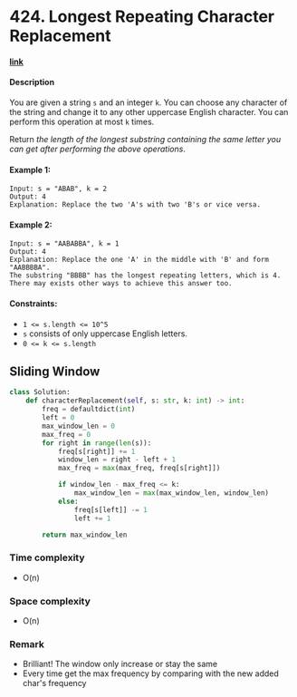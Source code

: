 # 424. Longest Repeating Character Replacement

#### [link](https://leetcode.com/problems/longest-repeating-character-replacement/)

#### Description
You are given a string `s` and an integer `k`. You can choose any character of the string and change it to any other uppercase English character. You can perform this operation at most `k` times.

Return *the length of the longest substring containing the same letter you can get after performing the above operations*.

#### Example 1:
```
Input: s = "ABAB", k = 2
Output: 4
Explanation: Replace the two 'A's with two 'B's or vice versa.
```
#### Example 2:
```
Input: s = "AABABBA", k = 1
Output: 4
Explanation: Replace the one 'A' in the middle with 'B' and form "AABBBBA".
The substring "BBBB" has the longest repeating letters, which is 4.
There may exists other ways to achieve this answer too.
```

#### Constraints:
* `1 <= s.length <= 10^5`
* `s` consists of only uppercase English letters.
* `0 <= k <= s.length`

## Sliding Window
```python
class Solution:
    def characterReplacement(self, s: str, k: int) -> int:
        freq = defaultdict(int)
        left = 0
        max_window_len = 0
        max_freq = 0
        for right in range(len(s)):
            freq[s[right]] += 1
            window_len = right - left + 1
            max_freq = max(max_freq, freq[s[right]])

            if window_len - max_freq <= k:
                max_window_len = max(max_window_len, window_len)
            else:
                freq[s[left]] -= 1
                left += 1

        return max_window_len
```
### Time complexity
* O(n)
### Space complexity
* O(n)
### Remark
* Brilliant! The window only increase or stay the same
* Every time get the max frequency by comparing with the new added char's frequency